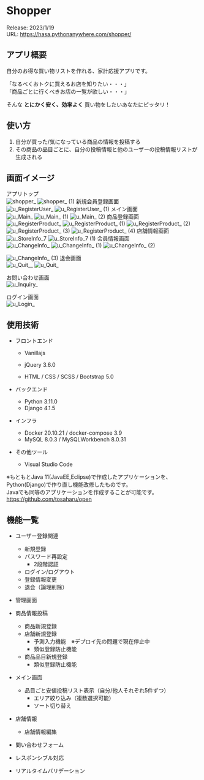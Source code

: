 # Shopper  
  
Release: 2023/1/19  
URL: https://hasa.pythonanywhere.com/shopper/  
  
  
## アプリ概要  
  
自分のお得な買い物リストを作れる、家計応援アプリです。  
  
「なるべくおトクに買えるお店を知りたい・・・」  
「商品ごとに行くべきお店の一覧が欲しい・・・」  
  
  
そんな **とにかく安く、効率よく** 買い物をしたいあなたにピッタリ！  
  
## 使い方

1. 自分が買った/気になっている商品の情報を投稿する
1. その商品の品目ごとに、自分の投稿情報と他のユーザーの投稿情報リストが生成される

## 画面イメージ

アプリトップ  
![shopper_](https://user-images.githubusercontent.com/115526019/213859881-cc3512e4-c9fa-495e-8663-c9ec4dc51fd9.png)
![shopper_ (1)](https://user-images.githubusercontent.com/115526019/213859898-fe99f0f1-0d92-4f4d-b32b-812c31c47626.png)
新規会員登録画面  
![u_RegisterUser_](https://user-images.githubusercontent.com/115526019/213859912-7f7f16df-a5a1-4b01-92ab-22bea7a7dc34.png)
![u_RegisterUser_ (1)](https://user-images.githubusercontent.com/115526019/213859924-7c90020e-a9b5-40c6-98e8-5c2aea70ca8f.png)
メイン画面  
![u_Main_](https://user-images.githubusercontent.com/115526019/213859941-226a3185-2806-40b5-9b8c-7a19a622a82e.png)
![u_Main_ (1)](https://user-images.githubusercontent.com/115526019/213859955-85b4144c-bd75-4dd9-bcc0-bda7c9cb7eb2.png)
![u_Main_ (2)](https://user-images.githubusercontent.com/115526019/213859981-bd904c1b-4b9b-44f2-9844-3ac9d520def7.png)
商品登録画面  
![u_RegisterProduct_](https://user-images.githubusercontent.com/115526019/213859992-90ad3604-2c41-48dc-a7d9-a606798ae1c1.png)
![u_RegisterProduct_ (1)](https://user-images.githubusercontent.com/115526019/213860005-bef0af68-3316-400f-8024-dce45a07972a.png)
![u_RegisterProduct_ (2)](https://user-images.githubusercontent.com/115526019/213860004-6761c7db-76fc-4c05-9838-e126cbbebde2.png)
![u_RegisterProduct_ (3)](https://user-images.githubusercontent.com/115526019/213860003-13d26feb-bd26-4899-b416-e6f69711810a.png)
![u_RegisterProduct_ (4)](https://user-images.githubusercontent.com/115526019/213860001-b5fd2430-9742-4536-b5dd-fab941886355.png)
店舗情報画面  
![u_StoreInfo_7](https://user-images.githubusercontent.com/115526019/213860033-7d309b87-e80a-49c5-b0e1-b3842290e332.png)
![u_StoreInfo_7 (1)](https://user-images.githubusercontent.com/115526019/213860039-0ca027de-d758-4a95-80dd-6e792ce16f13.png)
会員情報画面  
![u_ChangeInfo_](https://user-images.githubusercontent.com/115526019/213860048-a8476f8b-6ad8-4c61-997e-291528a4e97b.png)
![u_ChangeInfo_ (1)](https://user-images.githubusercontent.com/115526019/213860050-acad55c4-8c98-436d-87de-9d002b6a5271.png)
![u_ChangeInfo_ (2)](https://user-images.githubusercontent.com/115526019/213860056-857b39bf-2bd1-4597-8bd7-2a9c99244a4f.png)

![u_ChangeInfo_ (3)](https://user-images.githubusercontent.com/115526019/213860065-407d0c5b-0f61-470e-85cb-6f20397568d5.png)
退会画面  
![u_Quit__](https://user-images.githubusercontent.com/115526019/213860082-0c20b2f1-128a-491c-a382-7d623ef8c5d7.png)
![u_Quit_](https://user-images.githubusercontent.com/115526019/213860093-0f18e3ba-a923-4dee-b474-7e2f61665f9e.png)

お問い合わせ画面  
![u_Inquiry_](https://user-images.githubusercontent.com/115526019/213860113-d010de5e-11f3-41ac-9e4d-ddb75b275bb2.png)

ログイン画面  
![u_Login_](https://user-images.githubusercontent.com/115526019/213860122-c65697f5-fd4f-4588-b1e2-171ef3fc37bf.png)


## 使用技術

- フロントエンド

  - Vanillajs

  - jQuery 3.6.0
  - HTML / CSS / SCSS / Bootstrap 5.0
  
- バックエンド

  - Python 3.11.0 
  - Django 4.1.5
  
- インフラ

  - Docker 20.10.21 / docker-compose 3.9
  - MySQL 8.0.3 / MySQLWorkbench 8.0.31
  
- その他ツール

  - Visual Studio Code

※もともとJava 11(JavaEE,Eclipse)で作成したアプリケーションを、Python(Django)で作り直し機能改修したものです。  
  Javaでも同等のアプリケーションを作成することが可能です。
 https://github.com/tosaharu/open

## 機能一覧

- ユーザー登録関連
  - 新規登録
  - パスワード再設定
    - 2段階認証
  - ログイン/ログアウト
  - 登録情報変更
  - 退会（論理削除）
 
 - 管理画面

 - 商品情報投稿
   - 商品新規登録
   - 店舗新規登録
     - 予測入力機能　※デプロイ先の問題で現在停止中
     - 類似登録防止機能
   - 商品品目新規登録
     - 類似登録防止機能
   
 - メイン画面
     - 品目ごと安値投稿リスト表示（自分/他人それぞれ5件ずつ）
       - エリア絞り込み（複数選択可能）
       - ソート切り替え

 - 店舗情報
     - 店舗情報編集

 - 問い合わせフォーム
 
 - レスポンシブル対応
 
 - リアルタイムバリデーション



